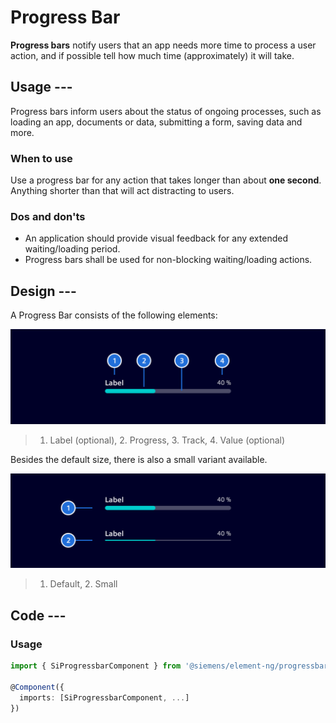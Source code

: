 # Progress Bar

**Progress bars** notify users that an app needs more time to process a user action,
and if possible tell how much time (approximately) it will take.

## Usage ---

Progress bars inform users about the status of ongoing processes, such as loading an app,
documents or data, submitting a form, saving data and more.

### When to use

Use a progress bar for any action that takes longer than about **one second**.
Anything shorter than that will act distracting to users.

### Dos and don'ts

- An application should provide visual feedback for any extended waiting/loading period.
- Progress bars shall be used for non-blocking waiting/loading actions.

## Design ---

A Progress Bar consists of the following elements:

![Progressbar](images/progress-bar.png)

> 1. Label (optional), 2. Progress, 3. Track, 4. Value (optional)

Besides the default size, there is also a small variant available.

![Progressbar Variations](images/progress-bar-usage-variations.png)

> 1. Default, 2. Small

## Code ---

### Usage

```ts
import { SiProgressbarComponent } from '@siemens/element-ng/progressbar';

@Component({
  imports: [SiProgressbarComponent, ...]
})
```

<si-docs-component example="si-progressbar/si-progressbar-dynamic" height="250"></si-docs-component>

<si-docs-api component="SiProgressbarComponent"></si-docs-api>

<si-docs-types></si-docs-types>
